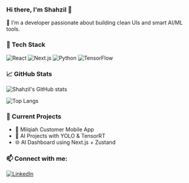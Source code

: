 ### Hi there, I'm Shahzil 👋

🚀 I'm a developer passionate about building clean UIs and smart AI/ML tools.

### 🔧 Tech Stack
![React](https://img.shields.io/badge/-React-61DAFB?logo=react&logoColor=white&style=flat)
![Next.js](https://img.shields.io/badge/-Next.js-black?logo=next.js&style=flat)
![Python](https://img.shields.io/badge/-Python-3776AB?logo=python&logoColor=white&style=flat)
![TensorFlow](https://img.shields.io/badge/-TensorFlow-FF6F00?logo=tensorflow&logoColor=white)

### 📈 GitHub Stats
![Shahzil's GitHub stats](https://github-readme-stats.vercel.app/api?username=shahzil&show_icons=true&theme=radical)

![Top Langs](https://github-readme-stats.vercel.app/api/top-langs/?username=shahzil&layout=compact)

### 🧠 Current Projects
- 🚧 Milqiah Customer Mobile App
- 🤖 AI Projects with YOLO & TensorRT
- 🌐 AI Dashboard using Next.js + Zustand

### 📫 Connect with me:
[![LinkedIn](https://img.shields.io/badge/-LinkedIn-blue?logo=linkedin&style=flat)](https://linkedin.com/in/YOUR_ID)
